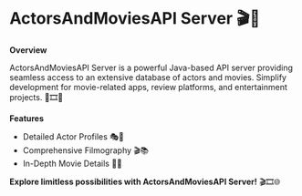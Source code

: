 # ActorsAndMoviesAPI Server 🎬🎥

**Overview**

ActorsAndMoviesAPI Server is a powerful Java-based API server providing seamless access to an extensive database of actors and movies. Simplify development for movie-related apps, review platforms, and entertainment projects. 🚀🎞️🌟

**Features**
- Detailed Actor Profiles 🎭📄
- Comprehensive Filmography 🎬📚
- In-Depth Movie Details 🎥📝

**Explore limitless possibilities with ActorsAndMoviesAPI Server!** 🎬🎞️🌐
